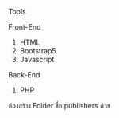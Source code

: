 Tools

Front-End

1. HTML
2. Bootstrap5
3. Javascript

Back-End

1. PHP

ต้องสร้าง Folder ชื่อ publishers ด้วย
